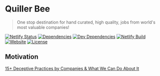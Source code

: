 # Quiller Bee
> One stop destination for hand curated, high quality, jobs from world's most valuable companies!

[![Netlify Status](https://api.netlify.com/api/v1/badges/69d452a4-17f0-4cc4-836e-311f1f5e20ba/deploy-status)](https://app.netlify.com/sites/quillerbee/deploys)
[![Dependencies](https://img.shields.io/david/quillerbee/job-portal)](https://david-dm.org/quillerbee/job-portal)
[![Dev Dependencies](https://img.shields.io/david/dev/quillerbee/job-portal)](https://david-dm.org/quillerbee/job-portal?type=dev)
[![Netlify Build](https://img.shields.io/netlify/69d452a4-17f0-4cc4-836e-311f1f5e20ba)](https://app.netlify.com/sites/quillerbee/deploys)
[![Website](https://img.shields.io/website?url=https%3A%2F%2Fwww.quillerbee.com)](https://www.quillerbee.com)
[![License](https://img.shields.io/github/license/quillerbee/job-portal)]()

## Motivation
[15+ Deceptive Practices by Companies & What We Can Do About It](https://www.derpycoder.com/15-deceptive-practices-by-companies-what-we-can-do-about-it/)
